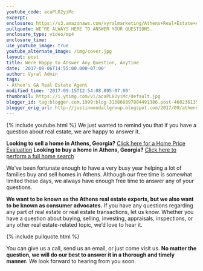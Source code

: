 ```yaml
---
youtube_code: acaPL82yiMc
excerpt:
enclosure: https://s3.amazonaws.com/vyralmarketing/Athens+Real+Estate+Agent-+Any+Question%252C+Anytime.mp4
pullquote: WE’RE ALWAYS HERE TO ANSWER YOUR QUESTIONS.
enclosure_type: video/mp4
enclosure_time:
use_youtube_image: true
youtube_alternate_image: /img/cover.jpg
layout: post
title: Were Happy to Answer Any Question, Anytime
date: '2017-09-06T14:55:00.000-07:00'
author: Vyral Admin
tags:
- Athen's GA Real Estate Agent
modified_time: '2017-09-15T12:54:08.895-07:00'
thumbnail: https://i.ytimg.com/vi/acaPL82yiMc/default.jpg
blogger_id: tag:blogger.com,1999:blog-313868897804491386.post-4602361358350826274
blogger_orig_url: http://justinwoodallgroup.blogspot.com/2017/09/athens-real-estate-agent-any-question-anytime.html
---
```

{% include youtube.html %}
We just wanted to remind you that if you have a question about real estate, we are happy to answer it.

 **Looking to sell a home in Athens, Georgia?** <a href="http://www.myathenshomevalue.com/" target="_blank">Click here for a Home Price  Evaluation</a>
 **Looking to buy a home in Athens, Georgia?** <a href="http://www.athensareahomesearch.com/" target="_blank">Click here to perform a full home search</a>

We’ve been fortunate enough to have a very busy year helping a lot of families buy and sell homes in Athens. Although our free time is somewhat limited these days, we always have enough free time to answer any of your questions.

**We want to be known as the Athens real estate experts, but we also want to be known as consumer advocates.** If you have any questions regarding any part of real estate or real estate transactions, let us know. Whether you have a question about buying, selling, investing, appraisals, inspections, or any other real estate-related topic, we’d love to hear it.

{% include pullquote.html %}

You can give us a call, send us an email, or just come visit us. **No matter the question, we will do our best to answer it in a thorough and timely manner.** We look forward to hearing from you soon.

